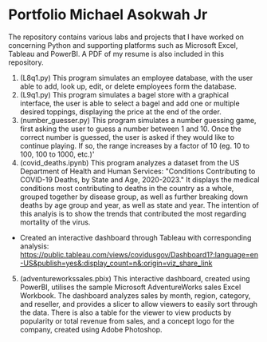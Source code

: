 # Portfolio Michael Asokwah Jr
The repository contains various labs and projects that I have worked on concerning Python and supporting platforms such as Microsoft Excel, Tableau and PowerBI. A PDF of my resume is also included in this repository.

1. (L8q1.py) This program simulates an employee database, with the user able to
 add, look up, edit, or delete employees form the database. 
2. (L9q1.py)  This program simulates a bagel store with a graphical interface, the user is able to select a bagel and add one or multiple desired toppings,
displaying the price at the end of the order.
3. (number_guesser.py) This program simulates a number guessing game, first asking the user to guess a number between 1 and 10. Once the correct number is guessed, the user is asked if they would like to continue playing. If so, the range increases by a factor of 10 (eg. 10 to 100, 100 to 1000, etc.)'
4. (covid_deaths.ipynb) This program analyzes a dataset from the US Department of Health and Human Services:  "Conditions Contributing to COVID-19 Deaths, by State and Age, 2020-2023." It displays the medical conditions most contributing to deaths in the country as a whole, grouped together by disease group, as well as further breaking down deaths by age group and year, as well as state and year. The intention of this analyis is to show the trends that contributed the most regarding mortality of the virus. 
 - Created an interactive dashboard through Tableau with corresponding analysis: https://public.tableau.com/views/covidusgov/Dashboard1?:language=en-US&publish=yes&:display_count=n&:origin=viz_share_link 
5. (adventureworkssales.pbix) This interactive dashboard, created using PowerBI, utilises the sample Microsoft AdventureWorks sales Excel Workbook. The  dashboard analyzes sales by month, region, category, and reseller, and provides a slicer to allow viewers to easily sort through the data. There is also a table for the viewer to view products by popularity or total revenue from sales, and a concept logo for the company, created using Adobe Photoshop. 
